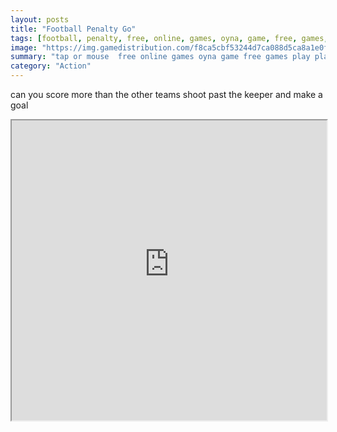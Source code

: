 ```yaml
---
layout: posts
title: "Football Penalty Go"
tags: [football, penalty, free, online, games, oyna, game, free, games, play, play, games]
image: "https://img.gamedistribution.com/f8ca5cbf53244d7ca088d5ca8a1e0fb1.jpg"
summary: "tap or mouse  free online games oyna game free games play play games"
category: "Action"
---
```


can you score more than the other teams shoot past the keeper and make a goal

<iframe width="100%" height="480px;" src="https://html5.gamedistribution.com/f8ca5cbf53244d7ca088d5ca8a1e0fb1/"></iframe>